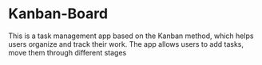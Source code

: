 # Kanban-Board
This is a task management app based on the Kanban method, which helps users organize and track their work. The app allows users to add tasks, move them through different stages
